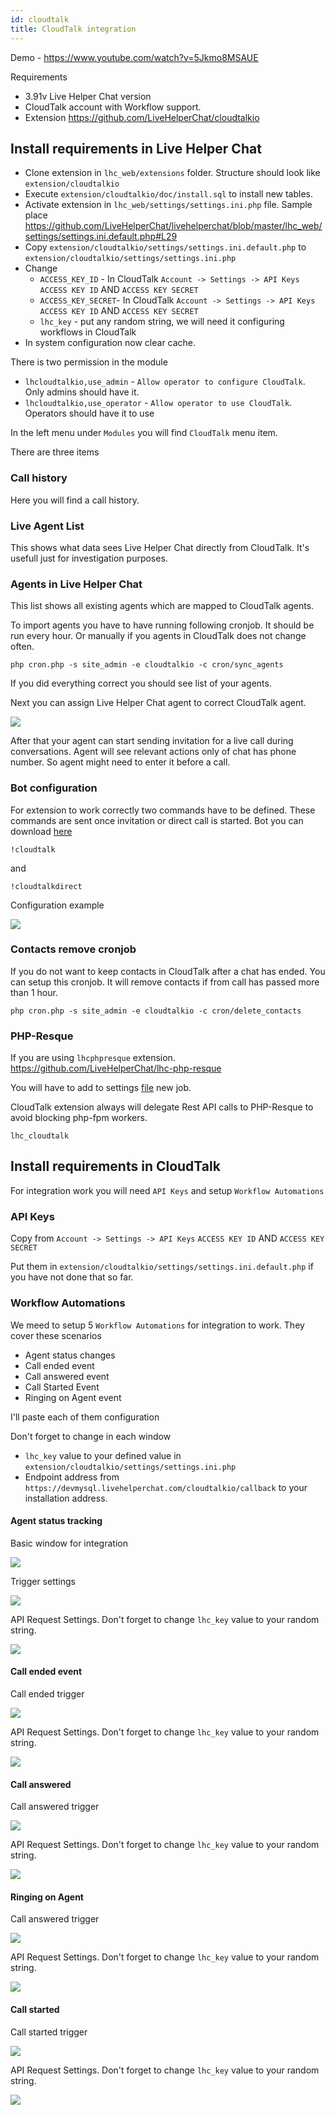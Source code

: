 ```yaml
---
id: cloudtalk
title: CloudTalk integration
---
```


Demo - https://www.youtube.com/watch?v=5Jkmo8MSAUE

Requirements

* 3.91v Live Helper Chat version
* CloudTalk account with Workflow support.
* Extension https://github.com/LiveHelperChat/cloudtalkio

## Install requirements in Live Helper Chat

* Clone extension in `lhc_web/extensions` folder. Structure should look like `extension/cloudtalkio`
* Execute `extension/cloudtalkio/doc/install.sql` to install new tables.
* Activate extension in `lhc_web/settings/settings.ini.php` file. Sample place https://github.com/LiveHelperChat/livehelperchat/blob/master/lhc_web/settings/settings.ini.default.php#L29
* Copy `extension/cloudtalkio/settings/settings.ini.default.php` to `extension/cloudtalkio/settings/settings.ini.php`
* Change 
  * `ACCESS_KEY_ID` - In CloudTalk `Account -> Settings -> API Keys` `ACCESS KEY ID` AND `ACCESS KEY SECRET`
  * `ACCESS_KEY_SECRET`- In CloudTalk `Account -> Settings -> API Keys` `ACCESS KEY ID` AND `ACCESS KEY SECRET`
  * `lhc_key` - put any random string, we will need it configuring workflows in CloudTalk
* In system configuration now clear cache.

There is two permission in the module

* `lhcloudtalkio,use_admin` - `Allow operator to configure CloudTalk`. Only admins should have it.
* `lhcloudtalkio,use_operator` - `Allow operator to use CloudTalk`. Operators should have it to use

In the left menu under `Modules` you will find `CloudTalk` menu item.

There are three items

### Call history

Here you will find a call history.

### Live Agent List

This shows what data sees Live Helper Chat directly from CloudTalk. It's usefull just for investigation purposes.

### Agents in Live Helper Chat

This list shows all existing agents which are mapped to CloudTalk agents.

To import agents you have to have running following cronjob. It should be run every hour. Or manually if you agents in CloudTalk does not change often.

```shell
php cron.php -s site_admin -e cloudtalkio -c cron/sync_agents
```

If you did everything correct you should see list of your agents.

Next you can assign Live Helper Chat agent to correct CloudTalk agent.

![](/img/integration/cloudtalk/agents.png)

After that your agent can start sending invitation for a live call during conversations. Agent will see relevant actions only of chat has phone number. So agent might need to enter it before a call.

### Bot configuration

For extension to work correctly two commands have to be defined. These commands are sent once invitation or direct call is started. Bot you can download [here](/img/integration/cloudtalk/bot.json)

```
!cloudtalk
```

and

```
!cloudtalkdirect
```

Configuration example

![](/img/integration/cloudtalk/commands.png)

### Contacts remove cronjob

If you do not want to keep contacts in CloudTalk after a chat has ended. You can setup this cronjob. It will remove contacts if from call has passed more than 1 hour.

```shell
php cron.php -s site_admin -e cloudtalkio -c cron/delete_contacts
```

### PHP-Resque

If you are using `lhcphpresque` extension. https://github.com/LiveHelperChat/lhc-php-resque

You will have to add to settings [file](https://github.com/LiveHelperChat/lhc-php-resque/blob/master/lhcphpresque/settings/settings.ini.default.php) new job. 

CloudTalk extension always will delegate Rest API calls to PHP-Resque to avoid blocking php-fpm workers. 

```
lhc_cloudtalk
```

## Install requirements in CloudTalk

For integration work you will need `API Keys` and setup `Workflow Automations`

### API Keys

Copy from `Account -> Settings -> API Keys` `ACCESS KEY ID` AND `ACCESS KEY SECRET`

Put them in `extension/cloudtalkio/settings/settings.ini.default.php` if you have not done that so far.

### Workflow Automations

We meed to setup 5 `Workflow Automations` for integration to work. They cover these scenarios

* Agent status changes
* Call ended event
* Call answered event
* Call Started Event
* Ringing on Agent event

I'll paste each of them configuration

Don't forget to change in each window 

* `lhc_key` value to your defined value in `extension/cloudtalkio/settings/settings.ini.php`
* Endpoint address from `https://devmysql.livehelperchat.com/cloudtalkio/callback` to your installation address. 

#### Agent status tracking

Basic window for integration

![](/img/integration/cloudtalk/agent-status-main.png)

Trigger settings

![](/img/integration/cloudtalk/agent-status-trigger.png)

API Request Settings. Don't forget to change `lhc_key` value to your random string.

![](/img/integration/cloudtalk/agent-status-api.png)

#### Call ended event

Call ended trigger

![](/img/integration/cloudtalk/call-ended-trigger.png)

API Request Settings. Don't forget to change `lhc_key` value to your random string.

![](/img/integration/cloudtalk/call-ended-api.png)

#### Call answered

Call answered trigger

![](/img/integration/cloudtalk/call-answered-trigger.png)

API Request Settings. Don't forget to change `lhc_key` value to your random string.

![](/img/integration/cloudtalk/call-answered-api.png)

#### Ringing on Agent

Call answered trigger

![](/img/integration/cloudtalk/ringing-agent-trigger.png)

API Request Settings. Don't forget to change `lhc_key` value to your random string.

![](/img/integration/cloudtalk/ringing-agent-api.png)

#### Call started

Call started trigger

![](/img/integration/cloudtalk/call-started-trigger.png)

API Request Settings. Don't forget to change `lhc_key` value to your random string.

![](/img/integration/cloudtalk/call-started-api.png)




